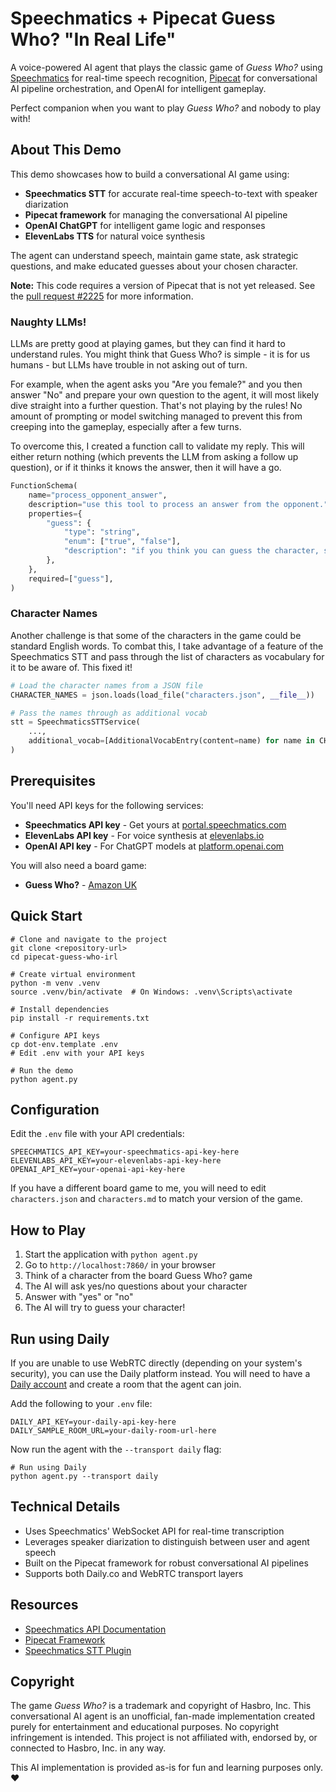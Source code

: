 # Speechmatics + Pipecat Guess Who? "In Real Life"

A voice-powered AI agent that plays the classic game of _Guess Who?_ using [Speechmatics](https://www.speechmatics.com/) for real-time speech recognition, [Pipecat](https://github.com/pipecat-ai/pipecat) for conversational AI pipeline orchestration, and OpenAI for intelligent gameplay.

Perfect companion when you want to play _Guess Who?_ and nobody to play with!

## About This Demo

This demo showcases how to build a conversational AI game using:

- **Speechmatics STT** for accurate real-time speech-to-text with speaker diarization
- **Pipecat framework** for managing the conversational AI pipeline
- **OpenAI ChatGPT** for intelligent game logic and responses
- **ElevenLabs TTS** for natural voice synthesis

The agent can understand speech, maintain game state, ask strategic questions, and make educated guesses about your chosen character.

**Note:** This code requires a version of Pipecat that is not yet released. See the [pull request #2225](https://github.com/pipecat-ai/pipecat/pull/2225) for more information.

### Naughty LLMs!

LLMs are pretty good at playing games, but they can find it hard to understand rules. You might think that Guess Who? is simple - it is for us humans - but LLMs have trouble in not asking out of turn.

For example, when the agent asks you "Are you female?" and you then answer "No" and prepare your own question to the agent, it will most likely dive straight into a further question. That's not playing by the rules! No amount of prompting or model switching managed to prevent this from creeping into the gameplay, especially after a few turns.

To overcome this, I created a function call to validate my reply. This will either return nothing (which prevents the LLM from asking a follow up question), or if it thinks it knows the answer, then it will have a go.

```python
FunctionSchema(
    name="process_opponent_answer",
    description="use this tool to process an answer from the opponent.",
    properties={
        "guess": {
            "type": "string",
            "enum": ["true", "false"],
            "description": "if you think you can guess the character, say true, otherwise say false.",
        },
    },
    required=["guess"],
)
```

### Character Names

Another challenge is that some of the characters in the game could be standard English words. To combat this, I take advantage of a feature of the Speechmatics STT and pass through the list of characters as vocabulary for it to be aware of. This fixed it!

```python
# Load the character names from a JSON file
CHARACTER_NAMES = json.loads(load_file("characters.json", __file__))

# Pass the names through as additional vocab
stt = SpeechmaticsSTTService(
    ...,
    additional_vocab=[AdditionalVocabEntry(content=name) for name in CHARACTER_NAMES],
)
```

## Prerequisites

You'll need API keys for the following services:

- **Speechmatics API key** - Get yours at [portal.speechmatics.com](https://portal.speechmatics.com)
- **ElevenLabs API key** - For voice synthesis at [elevenlabs.io](https://elevenlabs.io)
- **OpenAI API key** - For ChatGPT models at [platform.openai.com](https://platform.openai.com)

You will also need a board game:

- **Guess Who?** - [Amazon UK](https://www.amazon.co.uk/dp/B0BZ8PRZ6T)

## Quick Start

```shell
# Clone and navigate to the project
git clone <repository-url>
cd pipecat-guess-who-irl

# Create virtual environment
python -m venv .venv
source .venv/bin/activate  # On Windows: .venv\Scripts\activate

# Install dependencies
pip install -r requirements.txt

# Configure API keys
cp dot-env.template .env
# Edit .env with your API keys

# Run the demo
python agent.py
```

## Configuration

Edit the `.env` file with your API credentials:

```env
SPEECHMATICS_API_KEY=your-speechmatics-api-key-here
ELEVENLABS_API_KEY=your-elevenlabs-api-key-here
OPENAI_API_KEY=your-openai-api-key-here
```

If you have a different board game to me, you will need to edit `characters.json` and `characters.md` to match your version of the game.

## How to Play

1. Start the application with `python agent.py`
2. Go to `http://localhost:7860/` in your browser
3. Think of a character from the board Guess Who? game
4. The AI will ask yes/no questions about your character
5. Answer with "yes" or "no"
6. The AI will try to guess your character!

## Run using Daily

If you are unable to use WebRTC directly (depending on your system's security), you can use the Daily platform instead. You will need to have a [Daily account](https://daily.co) and create a room that the agent can join.

Add the following to your `.env` file:

```env
DAILY_API_KEY=your-daily-api-key-here
DAILY_SAMPLE_ROOM_URL=your-daily-room-url-here
```

Now run the agent with the `--transport daily` flag:

```shell
# Run using Daily
python agent.py --transport daily
```

## Technical Details

- Uses Speechmatics' WebSocket API for real-time transcription
- Leverages speaker diarization to distinguish between user and agent speech
- Built on the Pipecat framework for robust conversational AI pipelines
- Supports both Daily.co and WebRTC transport layers

## Resources

- [Speechmatics API Documentation](https://docs.speechmatics.com/api-ref/realtime-transcription-websocket)
- [Pipecat Framework](https://github.com/pipecat-ai/pipecat)
- [Speechmatics STT Plugin](https://github.com/pipecat-ai/pipecat/blob/main/src/pipecat/services/speechmatics/stt.py)

## Copyright

The game _Guess Who?_ is a trademark and copyright of Hasbro, Inc. This conversational AI agent is an unofficial, fan-made implementation created purely for entertainment and educational purposes. No copyright infringement is intended. This project is not affiliated with, endorsed by, or connected to Hasbro, Inc. in any way.

This AI implementation is provided as-is for fun and learning purposes only. ❤️
